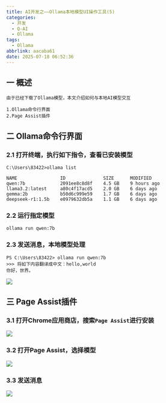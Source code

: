 ```yaml
---
title: AI开发之——Ollama本地模型UI操作工具(5)
categories:
  - 开发
  - Q-AI
  - Ollama
tags:
  - Ollama
abbrlink: aacaba61
date: 2025-07-18 06:52:36
---
```

## 一 概述

```
由于已经下载了Ollama模型，本文介绍如何与本地AI模型交互

1.Ollama命令行界面
2.Page Assist插件
```

<!--more-->

## 二 Ollama命令行界面

### 2.1 打开终端，执行如下指令，查看已安装模型

```
C:\Users\83422>ollama list

NAME                ID              SIZE      MODIFIED
qwen:7b             2091ee8c8d8f    4.5 GB    9 hours ago
llama3.2:latest     a80c4f17acd5    2.0 GB    6 days ago
gemma:2b            b50d6c999e59    1.7 GB    6 days ago
deepseek-r1:1.5b    e0979632db5a    1.1 GB    6 days ago
```

### 2.2 运行指定模型

```
ollama run qwen:7b
```

### 2.3 发送消息，本地模型处理

```
PS C:\Users\83422> ollama run qwen:7b
>>> 将如下内容翻译成中文：hello,world
你好，世界。
```

![][1]

## 三 Page Assist插件

### 3.1 打开Chrome应用商店，搜索`Page Assist`进行安装

![][2]

### 3.2 打开Page Assist，选择模型

![][3]

### 3.3 发送消息

![][4]





[1]:https://cdn.jsdelivr.net/gh/PGzxc/CDN/blog-ai/ollama-ui-model-run-1.png
[2]:https://cdn.jsdelivr.net/gh/PGzxc/CDN/blog-ai/ollama-ui-chrome-install-2.png
[3]:https://cdn.jsdelivr.net/gh/PGzxc/CDN/blog-ai/ollama-ui-model-choice-3.png
[4]:https://cdn.jsdelivr.net/gh/PGzxc/CDN/blog-ai/ollama-ui-msg-resp-4.png